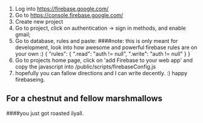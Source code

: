
1. Log into https://firebase.google.com/
2. Go to https://console.firebase.google.com/
3. Create new project
4. Go to project, click on authentication -> sign in methods, and enable gmail;
5. Go to database, rules and paste:
####note: this is only meant for development, look into how awesome and powerful firebase rules are on your own :)
{
  "rules": {
    ".read": "auth != null",
    ".write": "auth != null"
  }
}
6. Go to projects home page, click on 'add Firebase to your web app' and copy the javascript into /public/scripts/firebaseConfig.js
7. hopefully you can fallow directions and I can write decently. :) happy firebaseing.





## For a chestnut and fellow marshmallows
####you just got roasted
ilyall.

